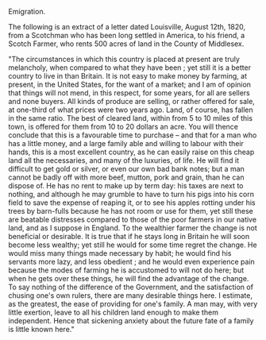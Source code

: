 Emigration.The following is an extract of a letter dated Louisville, August 12th, 1820, from a Scotchman who has been long settled in America, to his friend, a Scotch Farmer, who rents 500 acres of land in the County of Middlesex."The circumstances in which this country is placed at present are truly melancholy, when compared to what they have been ; yet still it is a better country to live in than Britain. It is not easy to make money by farming, at present, in the United States, for the want of a market; and I am of opinion that things will not mend, in this respect, for some years, for all are sellers and none buyers. All kinds of produce are selling, or rather offered for sale, at one-third of what prices were two years ago. Land, of course, has fallen in the same ratio. The best of cleared land, within from 5 to 10 miles of this town, is offered for them from 10 to 20 dollars an acre. You will thence conclude that this is a favourable time to purchase – and that for a man who has a little money, and a large family able and willing to labour with their hands, this is a most excellent country, as he can easily raise on this cheap land all the necessaries, and many of the luxuries, of life. He will find it difficult to get gold or silver, or even our own bad bank notes; but a man cannot be badly off with more beef, mutton, pork and grain, than he can dispose of. He has no rent to make up by term day: his taxes are next to nothing, and although he may grumble to have to turn his pigs into his corn field to save the expense of reaping it, or to see his apples rotting under his trees by barn-fulls because he has not room or use for them, yet still these are beatable distresses compared to those of the poor farmers in our native land, and as I suppose in England. To the wealthier farmer the change is not beneficial or desirable. It is true that if he stays long in Britain he will soon become less wealthy; yet still he would for some time regret the change. He would miss many things made necessary by habit; he would find his servants more lazy, and less obedient ; and he would even experience pain because the modes of farming he is accustomed to will not do here; but when he gets over these things, he will find the advantage of the change. To say nothing of the difference of the Government, and the satisfaction of chusing one's own rulers, there are many desirable things here. I estimate, as the greatest, the ease of providing for one's family. A man may, with very little exertion, leave to all his children land enough to make them independent. Hence that sickening anxiety about the future fate of a family is little known here."